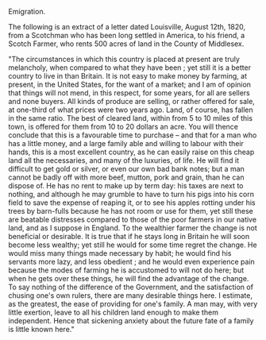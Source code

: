 Emigration.The following is an extract of a letter dated Louisville, August 12th, 1820, from a Scotchman who has been long settled in America, to his friend, a Scotch Farmer, who rents 500 acres of land in the County of Middlesex."The circumstances in which this country is placed at present are truly melancholy, when compared to what they have been ; yet still it is a better country to live in than Britain. It is not easy to make money by farming, at present, in the United States, for the want of a market; and I am of opinion that things will not mend, in this respect, for some years, for all are sellers and none buyers. All kinds of produce are selling, or rather offered for sale, at one-third of what prices were two years ago. Land, of course, has fallen in the same ratio. The best of cleared land, within from 5 to 10 miles of this town, is offered for them from 10 to 20 dollars an acre. You will thence conclude that this is a favourable time to purchase – and that for a man who has a little money, and a large family able and willing to labour with their hands, this is a most excellent country, as he can easily raise on this cheap land all the necessaries, and many of the luxuries, of life. He will find it difficult to get gold or silver, or even our own bad bank notes; but a man cannot be badly off with more beef, mutton, pork and grain, than he can dispose of. He has no rent to make up by term day: his taxes are next to nothing, and although he may grumble to have to turn his pigs into his corn field to save the expense of reaping it, or to see his apples rotting under his trees by barn-fulls because he has not room or use for them, yet still these are beatable distresses compared to those of the poor farmers in our native land, and as I suppose in England. To the wealthier farmer the change is not beneficial or desirable. It is true that if he stays long in Britain he will soon become less wealthy; yet still he would for some time regret the change. He would miss many things made necessary by habit; he would find his servants more lazy, and less obedient ; and he would even experience pain because the modes of farming he is accustomed to will not do here; but when he gets over these things, he will find the advantage of the change. To say nothing of the difference of the Government, and the satisfaction of chusing one's own rulers, there are many desirable things here. I estimate, as the greatest, the ease of providing for one's family. A man may, with very little exertion, leave to all his children land enough to make them independent. Hence that sickening anxiety about the future fate of a family is little known here."